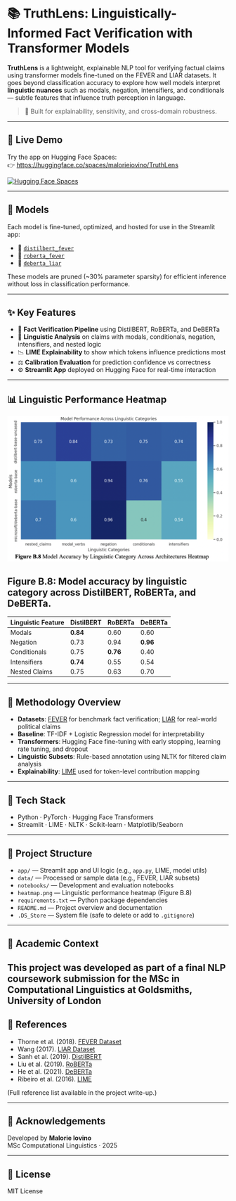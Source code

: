 # 📚 TruthLens: Linguistically-Informed Fact Verification with Transformer Models

**TruthLens** is a lightweight, explainable NLP tool for verifying factual claims using transformer models fine-tuned on the FEVER and LIAR datasets. It goes beyond classification accuracy to explore how well models interpret **linguistic nuances** such as modals, negation, intensifiers, and conditionals — subtle features that influence truth perception in language.

> 🧠 Built for explainability, sensitivity, and cross-domain robustness.

---

## 🚀 Live Demo

Try the app on Hugging Face Spaces:  
👉 https://huggingface.co/spaces/malorieiovino/TruthLens

[![Hugging Face Spaces](https://img.shields.io/badge/🤗%20Launch%20App%20on%20Hugging%20Face-yellow?logo=huggingface)](https://huggingface.co/spaces/malorieiovino/TruthLens)

---

## 🧠 Models

Each model is fine-tuned, optimized, and hosted for use in the Streamlit app:

- 🤖 [`distilbert_fever`](https://huggingface.co/malorieiovino/distilbert_fever)  
- 🤖 [`roberta_fever`](https://huggingface.co/malorieiovino/roberta_fever)  
- 🤖 [`deberta_liar`](https://huggingface.co/malorieiovino/deberta_liar)  

These models are pruned (~30% parameter sparsity) for efficient inference without loss in classification performance.

---

## ✨ Key Features

- 🔎 **Fact Verification Pipeline** using DistilBERT, RoBERTa, and DeBERTa
- 🔬 **Linguistic Analysis** on claims with modals, conditionals, negation, intensifiers, and nested logic
- 📉 **LIME Explainability** to show which tokens influence predictions most
- ⚖️ **Calibration Evaluation** for prediction confidence vs correctness
- ⚙️ **Streamlit App** deployed on Hugging Face for real-time interaction

---

## 📊 Linguistic Performance Heatmap

![Model Accuracy Heatmap](heatmap.png)

**Figure B.8**: Model accuracy by linguistic category across DistilBERT, RoBERTa, and DeBERTa.
---

| Linguistic Feature | DistilBERT | RoBERTa | DeBERTa |
|--------------------|------------|---------|---------|
| Modals             | **0.84**   | 0.60    | 0.60    |
| Negation           | 0.73       | 0.94    | **0.96**|
| Conditionals       | 0.75       | **0.76**| 0.40    |
| Intensifiers       | **0.74**   | 0.55    | 0.54    |
| Nested Claims      | 0.75       | 0.63    | 0.70    |

---

## 🧪 Methodology Overview

- **Datasets**: [FEVER](https://fever.ai/) for benchmark fact verification; [LIAR](https://www.cs.ucsb.edu/~william/data/liar_dataset.zip) for real-world political claims
- **Baseline**: TF-IDF + Logistic Regression model for interpretability
- **Transformers**: Hugging Face fine-tuning with early stopping, learning rate tuning, and dropout
- **Linguistic Subsets**: Rule-based annotation using NLTK for filtered claim analysis
- **Explainability**: [LIME](https://github.com/marcotcr/lime) used for token-level contribution mapping

---

## 🧰 Tech Stack

- Python · PyTorch · Hugging Face Transformers
- Streamlit · LIME · NLTK · Scikit-learn · Matplotlib/Seaborn

---

## 📁 Project Structure


- `app/` — Streamlit app and UI logic (e.g., `app.py`, LIME, model utils)
- `data/` — Processed or sample data (e.g., FEVER, LIAR subsets)
- `notebooks/` — Development and evaluation notebooks
- `heatmap.png` — Linguistic performance heatmap (Figure B.8)
- `requirements.txt` — Python package dependencies
- `README.md` — Project overview and documentation
- `.DS_Store` — System file (safe to delete or add to `.gitignore`)
---

## 🧠 Academic Context

This project was developed as part of a final NLP coursework submission for the MSc in Computational Linguistics at Goldsmiths, University of London
---

## 📘 References

- Thorne et al. (2018). [FEVER Dataset](https://fever.ai/)
- Wang (2017). [LIAR Dataset](https://aclanthology.org/P17-2067/)
- Sanh et al. (2019). [DistilBERT](https://arxiv.org/abs/1910.01108)
- Liu et al. (2019). [RoBERTa](https://arxiv.org/abs/1907.11692)
- He et al. (2021). [DeBERTa](https://openreview.net/forum?id=XPZIaotutsD)
- Ribeiro et al. (2016). [LIME](https://arxiv.org/abs/1602.04938)

(Full reference list available in the project write-up.)

---

## 🙌 Acknowledgements

Developed by **Malorie Iovino**  
MSc Computational Linguistics · 2025

---

## 📜 License

MIT License
